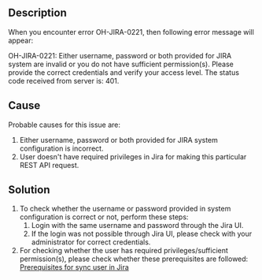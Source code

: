 ## Description

When you encounter error OH-JIRA-0221, then following error message will appear:

OH-JIRA-0221: Either username, password or both provided for JIRA system are invalid or you do not have sufficient permission(s). Please provide the correct credentials and verify your access level. The status code received from server is: 401.

## Cause

Probable causes for this issue are:  
1. Either username, password or both provided for JIRA system configuration is incorrect.  
2. User doesn't have required privileges in Jira for making this particular REST API request.

## Solution

1. To check whether the username or password provided in system configuration is correct or not, perform these steps:  
   1. Login with the same username and password through the Jira UI.  
   2. If the login was not possible through Jira UI, please check with your administrator for correct credentials.  
2. For checking whether the user has required privileges/sufficient permission(s), please check whether these prerequisites are followed: [Prerequisites for sync user in Jira](../../../../connectors/jira.md#prerequisites)


